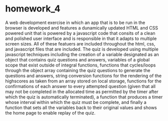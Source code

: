 # homework_4
A web development exercise in which an app that is to be run in the browser is developed and features a dunamically updated HTML and CSS powered unit that is powered by a javascript code that consits of a clean and polished user interface and is responsible in that it adapts to multiple screen sizes. All of these featuers are included throughout the html, css, and javascript files that are included. The quiz is developed using multiple javascript techniques including the creation of a variable designated as an object that contains quiz questions and answers, variables of a global scope that exist outside of integral functions, functions that cycles/loops through the object array containing the quiz questions to generate the questions and answers, string conversion functions for the rendering of the highscores as taken from an array stored on local storage, functions for the confirmations of each answer to every attempted question (given that all may not be completed in the allocated time as permitted by the timer after which the quiz is automatically terminated), a function that produces a timer whose interval within which the quiz must be complete, and finally a function that sets all the variables back to their original values and shows the home page to enable replay of the quiz. 